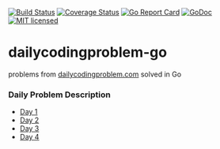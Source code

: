 [![Build Status](https://travis-ci.org/vaskoz/dailycodingproblem-go.svg?branch=master)](https://travis-ci.org/vaskoz/dailycodingproblem-go)
[![Coverage Status](https://coveralls.io/repos/github/vaskoz/dailycodingproblem-go/badge.svg?branch=master)](https://coveralls.io/github/vaskoz/dailycodingproblem-go?branch=master)
[![Go Report Card](https://goreportcard.com/badge/github.com/vaskoz/dailycodingproblem-go)](https://goreportcard.com/report/github.com/vaskoz/dailycodingproblem-go)
[![GoDoc](https://godoc.org/github.com/vaskoz/dailycodingproblem-go?status.svg)](https://godoc.org/github.com/vaskoz/dailycodingproblem-go)
[![MIT licensed](https://img.shields.io/badge/license-MIT-blue.svg)](./LICENSE.txt)

# dailycodingproblem-go
problems from
[dailycodingproblem.com](https://www.dailycodingproblem.com/) solved in Go

### Daily Problem Description
* [Day 1](https://github.com/vaskoz/dailycodingproblem-go/issues/1)
* [Day 2](https://github.com/vaskoz/dailycodingproblem-go/issues/3)
* [Day 3](https://github.com/vaskoz/dailycodingproblem-go/issues/7)
* [Day 4](https://github.com/vaskoz/dailycodingproblem-go/issues/5)

